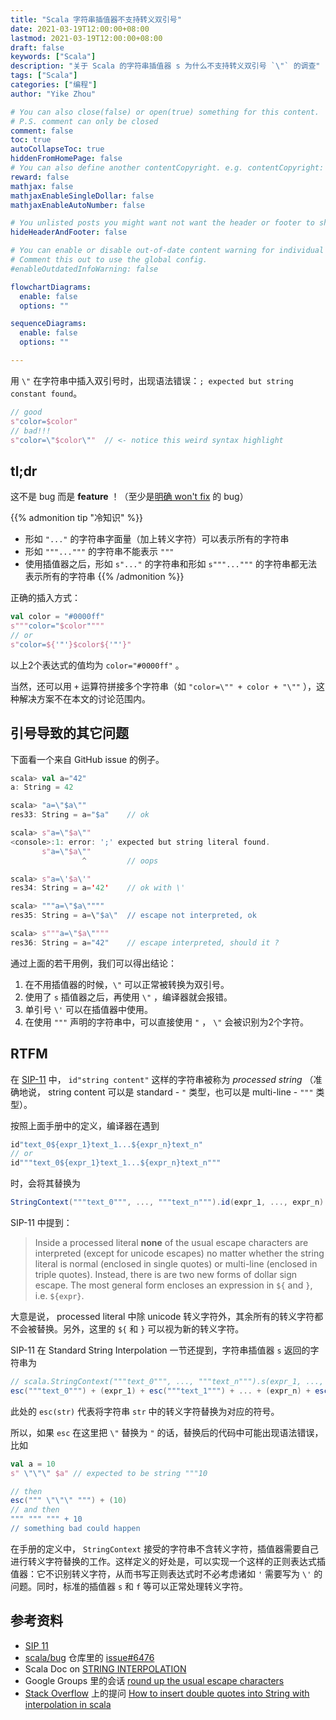 ```yaml
---
title: "Scala 字符串插值器不支持转义双引号"
date: 2021-03-19T12:00:00+08:00
lastmod: 2021-03-19T12:00:00+08:00
draft: false
keywords: ["Scala"]
description: "关于 Scala 的字符串插值器 s 为什么不支持转义双引号 `\"` 的调查"
tags: ["Scala"]
categories: ["编程"]
author: "Yike Zhou"

# You can also close(false) or open(true) something for this content.
# P.S. comment can only be closed
comment: false
toc: true
autoCollapseToc: true
hiddenFromHomePage: false
# You can also define another contentCopyright. e.g. contentCopyright: "This is another copyright."
reward: false
mathjax: false
mathjaxEnableSingleDollar: false
mathjaxEnableAutoNumber: false

# You unlisted posts you might want not want the header or footer to show
hideHeaderAndFooter: false

# You can enable or disable out-of-date content warning for individual post.
# Comment this out to use the global config.
#enableOutdatedInfoWarning: false

flowchartDiagrams:
  enable: false
  options: ""

sequenceDiagrams:
  enable: false
  options: ""

---
```


<!--more-->
用 `\"` 在字符串中插入双引号时，出现语法错误：`; expected but string constant found`。

```scala
// good
s"color=$color"
// bad!!!
s"color=\"$color\""  // <- notice this weird syntax highlight
```

## tl;dr

这不是 bug 而是 **feature** ！（至少是[明确 won't fix](https://groups.google.com/d/topic/scala-sips/d2K23f__6b0/discussion) 的 bug）

{{% admonition tip "冷知识" %}}
- 形如 `"..."` 的字符串字面量（加上转义字符）可以表示所有的字符串
- 形如 `"""..."""` 的字符串不能表示 `"""`
- 使用插值器之后，形如 `s"..."` 的字符串和形如 `s"""..."""` 的字符串都无法表示所有的字符串
{{% /admonition %}}

正确的插入方式：

```scala
val color = "#0000ff"
s"""color="$color""""
// or
s"color=${'"'}$color${'"'}"
```

以上2个表达式的值均为 `color="#0000ff"` 。

当然，还可以用 `+` 运算符拼接多个字符串（如 `"color=\"" + color + "\""` ），这种解决方案不在本文的讨论范围内。

## 引号导致的其它问题

下面看一个来自 GitHub issue 的例子。

```scala
scala> val a="42"
a: String = 42

scala> "a=\"$a\""
res33: String = a="$a"    // ok

scala> s"a=\"$a\""
<console>:1: error: ';' expected but string literal found.
       s"a=\"$a\""
                ^         // oops

scala> s"a=\'$a\'"
res34: String = a='42'    // ok with \'

scala> """a=\"$a\""""
res35: String = a=\"$a\"  // escape not interpreted, ok

scala> s"""a=\"$a\""""
res36: String = a="42"    // escape interpreted, should it ?
```

通过上面的若干用例，我们可以得出结论：

1. 在不用插值器的时候，`\"` 可以正常被转换为双引号。
2. 使用了 `s` 插值器之后，再使用 `\"` ，编译器就会报错。
3. 单引号 `\'` 可以在插值器中使用。
4. 在使用 `"""` 声明的字符串中，可以直接使用 `"` ， `\"` 会被识别为2个字符。

## RTFM

在 [SIP-11](https://docs.scala-lang.org/sips/string-interpolation.html) 中， `id"string content"` 这样的字符串被称为 *processed string* （准确地说， string content 可以是 standard - `"` 类型，也可以是 multi-line - `"""` 类型）。

按照上面手册中的定义，编译器在遇到

```scala
id"text_0${expr_1}text_1...${expr_n}text_n"
// or
id"""text_0${expr_1}text_1...${expr_n}text_n"""
```

时，会将其替换为

```scala
StringContext("""text_0""", ..., """text_n""").id(expr_1, ..., expr_n)
```

SIP-11 中提到：

> Inside a processed literal **none** of the usual escape characters are interpreted (except for unicode escapes) no matter whether the string literal is normal (enclosed in single quotes) or multi-line (enclosed in triple quotes). Instead, there is are two new forms of dollar sign escape. The most general form encloses an expression in `${` and `}`, i.e. `${expr}`.

大意是说， processed literal 中除 unicode 转义字符外，其余所有的转义字符都不会被替换。另外，这里的 `${` 和 `}` 可以视为新的转义字符。

SIP-11 在 Standard String Interpolation 一节还提到，字符串插值器 `s` 返回的字符串为

```scala
// scala.StringContext("""text_0""", ..., """text_n""").s(expr_1, ..., expr_n)
esc("""text_0""") + (expr_1) + esc("""text_1""") + ... + (expr_n) + esc("""text_n""")
```

此处的 `esc(str)` 代表将字符串 `str` 中的转义字符替换为对应的符号。

所以，如果 `esc` 在这里把 `\"` 替换为 `"` 的话，替换后的代码中可能出现语法错误，比如

```scala
val a = 10
s" \"\"\" $a" // expected to be string """10

// then
esc(""" \"\"\" """) + (10)
// and then
""" """ """ + 10
// something bad could happen
```

在手册的定义中， `StringContext` 接受的字符串不含转义字符，插值器需要自己进行转义字符替换的工作。这样定义的好处是，可以实现一个这样的正则表达式插值器：它不识别转义字符，从而书写正则表达式时不必考虑诸如 `'` 需要写为 `\'` 的问题。同时，标准的插值器 `s` 和 `f` 等可以正常处理转义字符。

## 参考资料

- [SIP 11](https://docs.scala-lang.org/sips/string-interpolation.html)
- [scala/bug](https://github.com/scala/bug) 仓库里的 [issue#6476](https://github.com/scala/bug/issues/6476)
- Scala Doc on [STRING INTERPOLATION](https://docs.scala-lang.org/overviews/core/string-interpolation.html)
- Google Groups 里的会话 [round up the usual escape characters](https://groups.google.com/g/scala-sips/c/d2K23f__6b0/discussion)
- [Stack Overflow](https://stackoverflow.com/) 上的提问 [How to insert double quotes into String with interpolation in scala](https://stackoverflow.com/questions/21086263/how-to-insert-double-quotes-into-string-with-interpolation-in-scala)